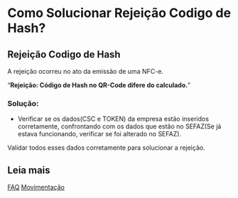 # Como Solucionar Rejeição Codigo de Hash?

## Rejeição Codigo de Hash <a href="#rejeicao-codigo-de-hash" id="rejeicao-codigo-de-hash"></a>

A rejeição ocorreu no ato da emissão de uma NFC-e.

“**Rejeição: Código de Hash no QR-Code difere do calculado.**”

### Solução:&#x20;

* Verificar se os dados(CSC e TOKEN) da empresa estão inseridos corretamente, confrontando com os dados que estão no SEFAZ(Se já estava funcionando, verificar se foi alterado no SEFAZ).

Validar todos esses dados corretamente para solucionar a rejeição.

## Leia mais

[FAQ](broken-reference) [Movimentação](../../../sigeflex-vendas/pedido/)
